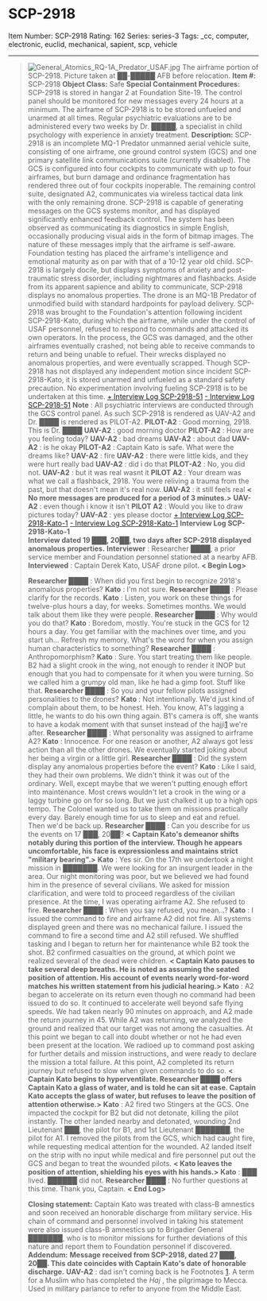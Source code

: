 # SCP-2918
Item Number: SCP-2918
Rating: 162
Series: series-3
Tags: _cc, computer, electronic, euclid, mechanical, sapient, scp, vehicle

---

> ![General_Atomics_RQ-1A_Predator_USAF.jpg](https://scp-wiki.wdfiles.com/local--files/scp-2918/General_Atomics_RQ-1A_Predator_USAF.jpg)
> The airframe portion of SCP-2918. Picture taken at ██-█████ AFB before relocation.
**Item #:** SCP-2918
**Object Class:** Safe
**Special Containment Procedures:** SCP-2918 is stored in hangar 2 at Foundation Site-19. The control panel should be monitored for new messages every 24 hours at a minimum. The airframe of SCP-2918 is to be stored unfueled and unarmed at all times. Regular psychiatric evaluations are to be administered every two weeks by Dr. █████, a specialist in child psychology with experience in anxiety treatment.
**Description:** SCP-2918 is an incomplete MQ-1 Predator unmanned aerial vehicle suite, consisting of one airframe, one ground control system (GCS) and one primary satellite link communications suite (currently disabled). The GCS is configured into four cockpits to communicate with up to four airframes, but burn damage and ordinance fragmentation has rendered three out of four cockpits inoperable. The remaining control suite, designated A2, communicates via wireless tactical data link with the only remaining drone.
SCP-2918 is capable of generating messages on the GCS systems monitor, and has displayed significantly enhanced feedback control. The system has been observed as communicating its diagnostics in simple English, occasionally producing visual aids in the form of bitmap images. The nature of these messages imply that the airframe is self-aware. Foundation testing has placed the airframe's intelligence and emotional maturity as on par with that of a 10-12 year old child. SCP-2918 is largely docile, but displays symptoms of anxiety and post-traumatic stress disorder, including nightmares and flashbacks.
Aside from its apparent sapience and ability to communicate, SCP-2918 displays no anomalous properties. The drone is an MQ-1B Predator of unmodified build with standard hardpoints for payload delivery.
SCP-2918 was brought to the Foundation's attention following incident SCP-2918-Kato, during which the airframe, while under the control of USAF personnel, refused to respond to commands and attacked its own operators. In the process, the GCS was damaged, and the other airframes eventually crashed, not being able to receive commands to return and being unable to refuel. Their wrecks displayed no anomalous properties, and were eventually scrapped. Though SCP-2918 has not displayed any independent motion since incident SCP-2918-Kato, it is stored unarmed and unfueled as a standard safety precaution. No experimentation involving fueling SCP-2918 is to be undertaken at this time.
[\+ Interview Log SCP-2918-51](javascript:;)
[\- Interview Log SCP-2918-51](javascript:;)
> **Note** : All psychiatric interviews are conducted through the GCS control panel. As such SCP-2918 is rendered as UAV-A2 and Dr. ████ is rendered as PILOT-A2.
> **PILOT-A2** : Good morning, 2918. This is Dr. ████
> **UAV-A2** : good morning doctor
> **PILOT-A2** : How are you feeling today?
> **UAV-A2** : bad dreams
> **UAV-A2** : about dad
> **UAV-A2** : is he okay
> **PILOT-A2** : Captain Kato is safe. What were the dreams like?
> **UAV-A2** : fire
> **UAV-A2** : there were little kids, and they were hurt really bad
> **UAV-A2** : did i do that
> **PILOT-A2** : No, you did not.
> **UAV-A2** : but it was real wasnt it
> **PILOT A2** : Your dream was what we call a flashback, 2918. You were reliving a trauma from the past, but that doesn't mean it's real now.
> **UAV-A2** : it still feels real
> **< No more messages are produced for a period of 3 minutes.>**
> **UAV-A2** : even though i know it isn't
> **PILOT A2** : Would you like to draw pictures today?
> **UAV-A2** : yes please doctor
[\+ Interview Log SCP-2918-Kato-1](javascript:;)
[\- Interview Log SCP-2918-Kato-1](javascript:;)
> **Interview Log SCP-2918-Kato-1**  
>  **Interview dated 19 ███, 20██, two days after SCP-2918 displayed anomalous properties.**
> **Interviewer** : Researcher ████, a prior service member and Foundation personnel stationed at a nearby AFB.  
>  **Interviewed** : Captain Derek Kato, USAF drone pilot.
> **< Begin Log>**  
>    
>  **Researcher ████** : When did you first begin to recognize 2918's anomalous properties?
> **Kato** : I'm not sure.
> **Researcher ████** : Please clarify for the records.
> **Kato** : Listen, you work on these things for twelve-plus hours a day, for weeks. Sometimes months. We would talk about them like they were people.
> **Researcher ████** : Why would you do that?
> **Kato** : Boredom, mostly. You're stuck in the GCS for 12 hours a day. You get familiar with the machines over time, and you start uh… Refresh my memory. What's the word for when you assign human characteristics to something?
> **Researcher ████** : Anthropomorphism?
> **Kato** : Sure. You start treating them like people. B2 had a slight crook in the wing, not enough to render it INOP but enough that you had to compensate for it when you were turning. So we called him a grumpy old man, like he had a gimp foot. Stuff like that.
> **Researcher ████** : So you and your fellow pilots assigned personalities to the drones?
> **Kato** : Not intentionally. We'd just kind of complain about them, to be honest. Heh. You know, A1's lagging a little, he wants to do his own thing again. B1's camera is off, she wants to have a kodak moment with that sunset instead of the hajji[1](javascript:;) we're after.
> **Researcher ████** : What personality was assigned to airframe A2?
> **Kato** : Innocence. For one reason or another, A2 always got less action than all the other drones. We eventually started joking about her being a virgin or a little girl.
> **Researcher ████** : Did the system display any anomalous properties before the event?
> **Kato** : Like I said, they had their own problems. We didn't think it was out of the ordinary. Well, except maybe that we weren't putting enough effort into maintenance. Most crews wouldn't let a crook in the wing or a laggy turbine go on for so long. But we just chalked it up to a high ops tempo. The Colonel wanted us to take them on missions practically every day. Barely enough time for us to sleep and eat and refuel. Then we'd be back up.
> **Researcher ████** : Can you describe for us the events on 17 ███, 20██?
> **< Captain Kato's demeanor shifts notably during this portion of the interview. Though he appears uncomfortable, his face is expressionless and maintains strict "military bearing".>**
> **Kato** : Yes sir. On the 17th we undertook a night mission in ███████. We were looking for an insurgent leader in the area. Our night monitoring was poor, but we believed we had found him in the presence of several civilians. We asked for mission clarification, and were told to proceed regardless of the civilian presence. At the time, I was operating airframe A2. She refused to fire.
> **Researcher ████** : When you say refused, you mean…?
> **Kato** : I issued the command to fire and airframe A2 did not fire. All systems displayed green and there was no mechanical failure. I issued the command to fire a second time and A2 still refused. We shuffled tasking and I began to return her for maintenance while B2 took the shot. B2 confirmed casualties on the ground, at which point we realized several of the dead were children.
> **< Captain Kato pauses to take several deep breaths. He is noted as assuming the seated position of attention. His account of events nearly word-for-word matches his written statement from his judicial hearing.>**
> **Kato** : A2 began to accelerate on its return even though no command had been issued to do so. It continued to accelerate well beyond safe flying speeds. We had taken nearly 90 minutes on approach, and A2 made the return journey in 45. While A2 was returning, we analyzed the ground and realized that our target was not among the casualties. At this point we began to call into doubt whether or not he had even been present at the location. We radioed up to command post asking for further details and mission instructions, and were ready to declare the mission a total failure. At this point, A2 completed its return journey but refused to slow when given commands to do so.
> **< Captain Kato begins to hyperventilate. Researcher ████ offers Captain Kato a glass of water, and is told he can sit at ease. Captain Kato accepts the glass of water, but refuses to leave the position of attention otherwise.>**
> **Kato** : A2 fired two Stingers at the GCS. One impacted the cockpit for B2 but did not detonate, killing the pilot instantly. The other landed nearby and detonated, wounding 2nd Lieutenant ███, the pilot for B1, and 1st Lieutenant ███████, the pilot for A1. I removed the pilots from the GCS, which had caught fire, while requesting medical attention for the wounded. A2 landed itself on the strip with no input while medical and fire personnel put out the GCS and began to treat the wounded pilots.
> **< Kato leaves the position of attention, shielding his eyes with his hands.>**
> **Kato** : ███ lived. ██████ did not.
> **Researcher ████** : No further questions at this time. Thank you, Captain.
> **< End Log>**  
>    
>  **Closing statement:** Captain Kato was treated with class-B amnestics and soon received an honorable discharge from military service. His chain of command and personnel involved in taking his statement were also issued class-B amnestics up to Brigadier General ███████, who is to monitor missions for further deviations of this nature and report them to Foundation personnel if discovered.
**Addendum:**
**Message received from SCP-2918, dated 27 ███, 20██. This date coincides with Captain Kato's date of honorable discharge.**
> **UAV-A2** : dad isn't coming back is he
Footnotes
[1](javascript:;). A term for a Muslim who has completed the _Haj_ , the pilgrimage to Mecca. Used in military parlance to refer to anyone from the Middle East.